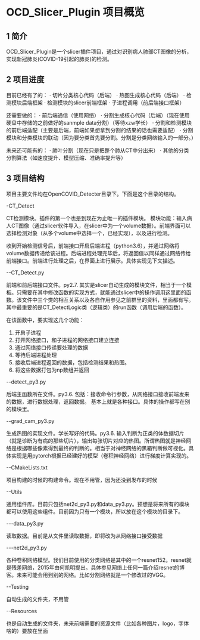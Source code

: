 # OCD_Slicer_Plugin 项目概览

## 1 简介

OCD_Slicer_Plugin是一个slicer插件项目，通过对识别病人肺部CT图像的分析，实现新冠肺炎(COVID-19引起的肺炎)的检测。

## 2 项目进度

目前已经有了的：
· 切片分类核心代码（后端）
· 热图生成核心代码（后端）
· 检测模块后端框架
· 检测模块的slicer前端框架
· 子进程调用（前后端接口框架）

还需要做的：
· 前后端通信（使用网络）
· 分割生成核心代码（后端）（现在使用硬盘中存储的之前做好的sanmple data分割）（等待xzw学长）
· 分割和检测模块的前后端适配（主要是后端，前端如果想拿到分割的结果的话也需要适配）
· 分割模块和分类模块的联动（因为要分类首先要分割。分割是分类网络输入的一部分。）

未来还可能有的：
· 肺叶分割（现在只是把整个肺从CT中分出来）
· 其他的分类分割算法（如速度提升、模型压缩、准确率提升等）

## 3 项目结构

项目主要文件均在OpenCOVID_Detecter目录下。下面是这个目录的结构。

-CT_Detect

CT检测模块。插件的第一个也是到现在为止唯一的插件模块。
模块功能：输入病人CT图像（通过slicer软件导入，在slicer中为一个volume数据）。前端界面可以选择检测对象（从多个volume中选择一个，已经实现），以及进行检测。

收到开始检测信号后，前端接口开启后端进程（python3.6），并通过网络将volume数据传递给该进程。后端进程处理完毕后，将返回值以同样通过网络传给前端接口。前端进行处理之后，在界面上进行展示。具体实现见下文描述。


--CT_Detect.py

前端和前后端接口文件。py2.7.
其实是slicer自动生成的模块文件，相当于一个模板。只需要在其中修改函数的实现方式，就能通过slicer中的操作调用这里面的函数。该文件中三个类的相互关系以及各自作用参见之前群里的资料，里面都有写。其中最重要的是CT_DetectLogic类（逻辑类）的run函数（调用后端的函数）。

在该函数中，要实现这几个功能：

1. 开启子进程
2. 打开网络接口，和子进程的网络接口建立连接
3. 通过网络接口传递要处理的数据
4. 等待后端进程处理
5. 接收后端进程返回的数据，包括检测结果和热图。
6. 将这些数据打包为np数组并返回

--detect_py3.py

后端主函数所在文件。py3.6.
包括：接收命令行参数，从网络接口接收前端发来的数据，进行数据处理，返回数据。
基本上就是各种接口。具体的操作都写在别的模块里。

--grad_cam_py3.py

生成热图的实现文件。学长写好的代码。py3.6.
输入判断为正类的体数据切片（就是诊断为有病的那些切片），输出每张切片对应的热图。所谓热图就是神经网络是根据哪些像素得到最终的判断的。相当于对神经网络的黑箱判断做可视化。具体实现是用pytorch根据已经建好的模型（卷积神经网络）进行梯度计算实现的。

--CMakeLists.txt

项目构建的时候的构建命令。现在不用管，因为还没到发布的时候

--Utils

通用组件库。目前只包括net2d_py3.py和data_py3.py。预想是将来所有的模块都可以使用这些组件。目前因为只有一个模块，所以放在这个模块的目录下。

---data_py3.py

读取数据。目前是从文件里读取数据，即将改为从网络接口接受数据

---net2d_py3.py

各种卷积网络模型。我们目前使用的分类网络是其中的一个resnet152。resnet就是残差网络，2015年由何凯明提出。具体参见网络上任何一篇介绍resnet的博客。未来可能会用到别的网络。比如分割网络就是一个修改过的VGG。

--Testing

自动生成的文件夹，不用管

--Resources

也是自动生成的文件夹，未来前端需要的资源文件（比如各种图片，logo，字体啥的）要放在里面




